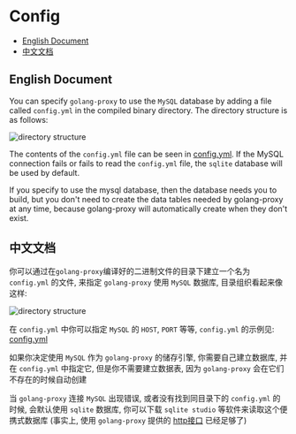 # Config           


- [English Document](#english-document)
- [中文文档](#中文文档)


## English Document            

You can specify `golang-proxy` to use the `MySQL` database by adding a file called `config.yml` in the compiled binary directory. The directory structure is as follows:            

![directory structure]()

The contents of the `config.yml` file can be seen in [config.yml](). If the MySQL connection fails or fails to read the `config.yml` file, the `sqlite` database will be used by default.            

If you specify to use the mysql database, then the database needs you to build, but you don't need to create the data tables needed by golang-proxy at any time, because golang-proxy will automatically create when they don't exist.               

## 中文文档         

你可以通过在`golang-proxy`编译好的二进制文件的目录下建立一个名为 `config.yml` 的文件, 来指定 `golang-proxy` 使用 `MySQL` 数据库, 目录组织看起来像这样:       

![directory structure]()

在 `config.yml` 中你可以指定 `MySQL` 的 `HOST`, `PORT` 等等, `config.yml` 的示例见: [config.yml]()

如果你决定使用 `MySQL` 作为 `golang-proxy` 的储存引擎, 你需要自己建立数据库, 并在 `config.yml` 中指定它, 但是你不需要建立数据表, 因为 `golang-proxy` 会在它们不存在的时候自动创建

当 `golang-proxy` 连接 `MySQL` 出现错误, 或者没有找到同目录下的 `config.yml` 的时候, 会默认使用 `sqlite` 数据库, 你可以下载 `sqlite studio` 等软件来读取这个便携式数据库 (事实上, 使用 `golang-proxy` 提供的 [http接口]() 已经足够了)       